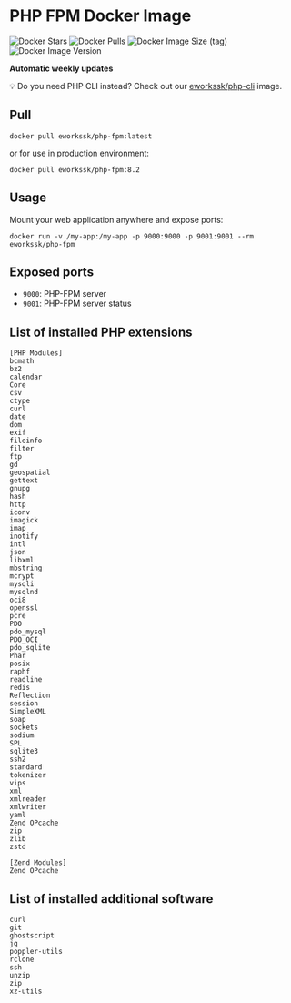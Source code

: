 # PHP FPM Docker Image

![Docker Stars](https://img.shields.io/docker/stars/eworkssk/php-fpm?style=for-the-badge)
![Docker Pulls](https://img.shields.io/docker/pulls/eworkssk/php-fpm?style=for-the-badge)
![Docker Image Size (tag)](https://img.shields.io/docker/image-size/eworkssk/php-fpm/8.2?style=for-the-badge)
![Docker Image Version](https://img.shields.io/docker/v/eworkssk/php-fpm/8.2?label=PHP%20Version&style=for-the-badge)

**Automatic weekly updates**

💡 Do you need PHP CLI instead? Check out our [eworkssk/php-cli](https://github.com/Eworkssk/docker-php-cli) image.

## Pull
```
docker pull eworkssk/php-fpm:latest
```
or for use in production environment:
```
docker pull eworkssk/php-fpm:8.2
```

## Usage
Mount your web application anywhere and expose ports:
```
docker run -v /my-app:/my-app -p 9000:9000 -p 9001:9001 --rm eworkssk/php-fpm
```

## Exposed ports
- `9000`: PHP-FPM server
- `9001`: PHP-FPM server status

## List of installed PHP extensions
```
[PHP Modules]
bcmath
bz2
calendar
Core
csv
ctype
curl
date
dom
exif
fileinfo
filter
ftp
gd
geospatial
gettext
gnupg
hash
http
iconv
imagick
imap
inotify
intl
json
libxml
mbstring
mcrypt
mysqli
mysqlnd
oci8
openssl
pcre
PDO
pdo_mysql
PDO_OCI
pdo_sqlite
Phar
posix
raphf
readline
redis
Reflection
session
SimpleXML
soap
sockets
sodium
SPL
sqlite3
ssh2
standard
tokenizer
vips
xml
xmlreader
xmlwriter
yaml
Zend OPcache
zip
zlib
zstd

[Zend Modules]
Zend OPcache
```

## List of installed additional software
```
curl
git
ghostscript
jq
poppler-utils
rclone
ssh
unzip
zip
xz-utils
```
